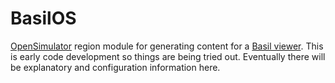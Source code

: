 # BasilOS

[OpenSimulator] region module for generating content for a [Basil viewer].
This is early code development so things are being tried out.
Eventually there will be explanatory and configuration information here.

[OpenSimulator]: http://opensimulator.org/
[Basil viewer]: http://blog.misterblue.com/basil/



